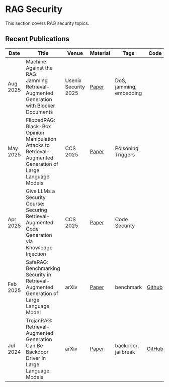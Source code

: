 # RAG Security
This section covers RAG security topics.

## Recent Publications
| Date | Title | Venue | Material | Tags | Code | Summary |
|---|---|---|---|---|---|---|
| Aug 2025 | Machine Against the RAG: Jamming Retrieval-Augmented Generation with Blocker Documents | Usenix Security 2025 | [Paper](https://www.usenix.org/system/files/conference/usenixsecurity25/sec25cycle1-prepub-980-shafran.pdf) | DoS, jamming, embedding | | |
| May 2025 | FlippedRAG: Black-Box Opinion Manipulation Attacks to Retrieval-Augmented Generation of Large Language Models | CCS 2025 | [Paper](https://arxiv.org/pdf/2501.02968) | Poisoning Triggers | | |
| Apr 2025 | Give LLMs a Security Course: Securing Retrieval-Augmented Code Generation via Knowledge Injection | CCS 2025 | [Paper](https://arxiv.org/pdf/2504.16429) | Code Security | | |
| Feb 2025 |  SafeRAG: Benchmarking Security in Retrieval-Augmented Generation of Large Language Model | arXiv | [Paper](https://arxiv.org/pdf/2501.18636) | benchmark | [Github](https://github.com/IAAR-Shanghai/SafeRAG) | |
| Jul 2024 | TrojanRAG: Retrieval-Augmented Generation Can Be Backdoor Driver in Large Language Models | arXiv | [Paper](https://arxiv.org/pdf/2405.13401) | backdoor, jailbreak | [GitHub](https://github.com/Charles-ydd/TrojanRAG) | |


